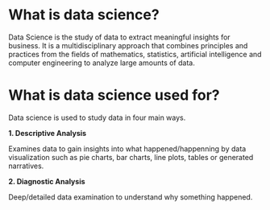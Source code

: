# What is data science?

Data Science is the study of data to extract meaningful insights for business. It is a multidisciplinary approach that combines principles and practices from the fields of mathematics, statistics, artificial intelligence and computer engineering to analyze large amounts of data.

# What is data science used for?

Data science is used to study data in four main ways.

**1. Descriptive Analysis**

Examines data to gain insights into what happened/happenning by data visualization such as pie charts, bar charts, line plots, tables or generated narratives.

**2. Diagnostic Analysis**

Deep/detailed data examination to understand why something happened.